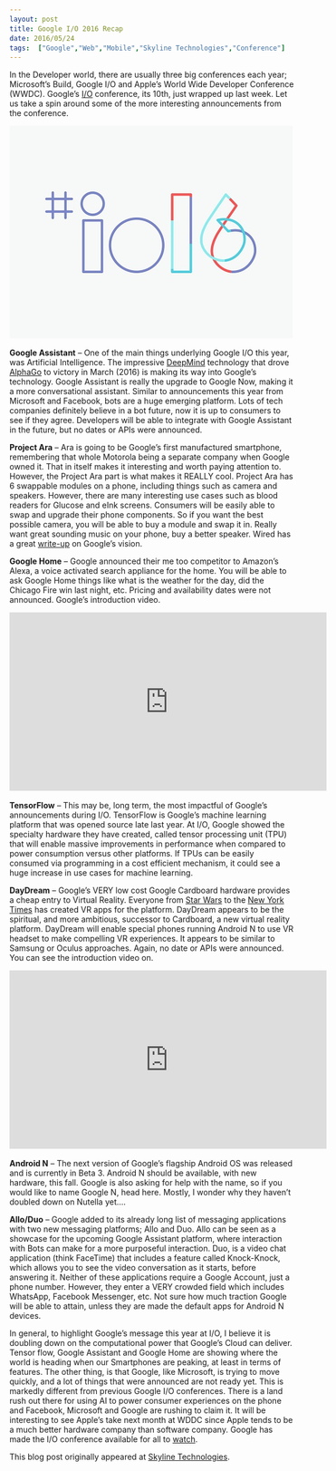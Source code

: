 ```yaml
---
layout: post
title: Google I/O 2016 Recap
date: 2016/05/24
tags:  ["Google","Web","Mobile","Skyline Technologies","Conference"]
---
```


In the Developer world, there are usually three big conferences each year; Microsoft’s Build, Google I/O and Apple’s World Wide Developer Conference (WWDC). Google’s [I/O](https://events.google.com/io2016/) conference, its 10th, just wrapped up last week. Let us take a spin around some of the more interesting announcements from the conference.

![Google I/O 2016](IO2016.jpg) 

__Google Assistant__ – One of the main things underlying Google I/O this year, was Artificial Intelligence. The impressive [DeepMind](https://deepmind.com/) technology that drove [AlphaGo](https://deepmind.com/alpha-go) to victory in March (2016) is making its way into Google’s technology. Google Assistant is really the upgrade to Google Now, making it a more conversational assistant. Similar to announcements this year from Microsoft and Facebook, bots are a huge emerging platform. Lots of tech companies definitely believe in a bot future, now it is up to consumers to see if they agree. Developers will be able to integrate with Google Assistant in the future, but no dates or APIs were announced.

__Project Ara__ – Ara is going to be Google’s first manufactured smartphone, remembering that whole Motorola being a separate company when Google owned it. That in itself makes it interesting and worth paying attention to. However, the Project Ara part is what makes it REALLY cool. Project Ara has 6 swappable modules on a phone, including things such as camera and speakers. However, there are many interesting use cases such as blood readers for Glucose and eInk screens. Consumers will be easily able to swap and upgrade their phone components. So if you want the best possible camera, you will be able to buy a module and swap it in. Really want great sounding music on your phone, buy a better speaker. Wired has a great [write-up](http://www.wired.com/2016/05/project-ara-lives-googles-modular-phone-is-ready/) on Google’s vision.

__Google Home__ – Google announced their me too competitor to Amazon’s Alexa, a voice activated search appliance for the home. You will be able to ask Google Home things like what is the weather for the day, did the Chicago Fire win last night, etc. Pricing and availability dates were not announced. Google’s introduction video.

<iframe width="560" height="315" src="https://www.youtube.com/embed/Ro5Bvy1nf_I" frameborder="0" allowfullscreen></iframe>

__TensorFlow__ – This may be, long term, the most impactful of Google’s announcements during I/O. TensorFlow is Google’s machine learning platform that was opened source late last year. At I/O, Google showed the specialty hardware they have created, called tensor processing unit (TPU) that will enable massive improvements in performance when compared to power consumption versus other platforms. If TPUs can be easily consumed via programming in a cost efficient mechanism, it could see a huge increase in use cases for machine learning.

__DayDream__ – Google’s VERY low cost Google Cardboard hardware provides a cheap entry to Virtual Reality. Everyone from [Star Wars](http://www.starwars.com/games-apps/star-wars-app) to the [New York Times](https://play.google.com/store/apps/details?id=com.im360nytvr&hl=en_GB) has created VR apps for the platform. DayDream appears to be the spiritual, and more ambitious, successor to Cardboard, a new virtual reality platform. DayDream will enable special phones running Android N to use VR headset to make compelling VR experiences. It appears to be similar to Samsung or Oculus approaches. Again, no date or APIs were announced. You can see the introduction video on.

<iframe width="560" height="315" src="https://www.youtube.com/embed/Ug6LSaJAO8o" frameborder="0" allowfullscreen></iframe>

__Android N__ – The next version of Google’s flagship Android OS was released and is currently in Beta 3. Android N should be available, with new hardware, this fall. Google is also asking for help with the name, so if you would like to name Google N, head here. Mostly, I wonder why they haven’t doubled down on Nutella yet….

__Allo/Duo__ – Google added to its already long list of messaging applications with two new messaging platforms; Allo and Duo. Allo can be seen as a showcase for the upcoming Google Assistant platform, where interaction with Bots can make for a more purposeful interaction. Duo, is a video chat application (think FaceTime) that includes a feature called Knock-Knock, which allows you to see the video conversation as it starts, before answering it. Neither of these applications require a Google Account, just a phone number. However, they enter a VERY crowded field which includes WhatsApp, Facebook Messenger, etc. Not sure how much traction Google will be able to attain, unless they are made the default apps for Android N devices.

In general, to highlight Google’s message this year at I/O, I believe it is doubling down on the computational power that Google’s Cloud can deliver. Tensor flow, Google Assistant and Google Home are showing where the world is heading when our Smartphones are peaking, at least in terms of features. 
The other thing, is that Google, like Microsoft, is trying to move quickly, and a lot of things that were announced are not ready yet. This is markedly different from previous Google I/O conferences.
There is a land rush out there for using AI to power consumer experiences on the phone and Facebook, Microsoft and Google are rushing to claim it. It will be interesting to see Apple’s take next month at WDDC since Apple tends to be a much better hardware company than software company.
Google has made the I/O conference available for all to [watch](https://www.youtube.com/watch?v=XC9DNYLWvK0).




This blog post originally appeared at [Skyline Technologies](https://www.skylinetechnologies.com/Insights/Skyline-Blog/May_2016/Google_I_O_2016_Recap).

